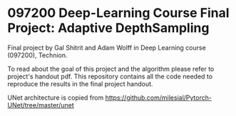 # 097200 Deep-Learning Course Final Project: Adaptive DepthSampling

Final project by Gal Shitrit and Adam Wolff in Deep Learning course (097200), Technion.

To read about the goal of this project and the algorithm please refer to project's handout pdf.
This repository contains all the code needed to reproduce the results in the final project handout.

UNet architecture is copied from https://github.com/milesial/Pytorch-UNet/tree/master/unet
